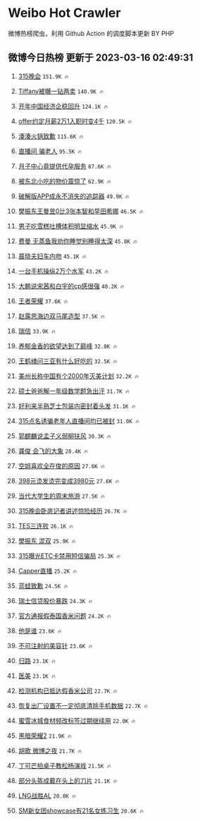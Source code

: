 # Weibo Hot Crawler 



微博热榜爬虫，利用 Github Action 的调度脚本更新 BY PHP 


## 微博今日热榜 更新于 2023-03-16 02:49:31 
1. [315晚会](https://s.weibo.com/weibo?q=%23315%E6%99%9A%E4%BC%9A%23&t=31&band_rank=1&Refer=top) `151.9K 🔥` 

1. [Tiffany被曝一钻两卖](https://s.weibo.com/weibo?q=%23Tiffany%E8%A2%AB%E6%9B%9D%E4%B8%80%E9%92%BB%E4%B8%A4%E5%8D%96%23&t=31&band_rank=2&Refer=top) `140.9K 🔥` 

1. [开年中国经济企稳回升](https://s.weibo.com/weibo?q=%23%E5%BC%80%E5%B9%B4%E4%B8%AD%E5%9B%BD%E7%BB%8F%E6%B5%8E%E4%BC%81%E7%A8%B3%E5%9B%9E%E5%8D%87%23&t=31&band_rank=3&Refer=top) `124.1K 🔥` 

1. [offer约定月薪2万1入职时变4千](https://s.weibo.com/weibo?q=%23offer%E7%BA%A6%E5%AE%9A%E6%9C%88%E8%96%AA2%E4%B8%871%E5%85%A5%E8%81%8C%E6%97%B6%E5%8F%984%E5%8D%83%23&t=31&band_rank=4&Refer=top) `120.5K 🔥` 

1. [湊湊火锅致歉](https://s.weibo.com/weibo?q=%23%E6%B9%8A%E6%B9%8A%E7%81%AB%E9%94%85%E8%87%B4%E6%AD%89%23&t=31&band_rank=5&Refer=top) `115.6K 🔥` 

1. [直播间 骗老人](https://s.weibo.com/weibo?q=%E7%9B%B4%E6%92%AD%E9%97%B4%20%E9%AA%97%E8%80%81%E4%BA%BA&t=31&band_rank=6&Refer=top) `95.5K 🔥` 

1. [月子中心竟提供代孕服务](https://s.weibo.com/weibo?q=%23%E6%9C%88%E5%AD%90%E4%B8%AD%E5%BF%83%E7%AB%9F%E6%8F%90%E4%BE%9B%E4%BB%A3%E5%AD%95%E6%9C%8D%E5%8A%A1%23&t=31&band_rank=7&Refer=top) `87.6K 🔥` 

1. [被东北小吃的物价震惊了](https://s.weibo.com/weibo?q=%23%E8%A2%AB%E4%B8%9C%E5%8C%97%E5%B0%8F%E5%90%83%E7%9A%84%E7%89%A9%E4%BB%B7%E9%9C%87%E6%83%8A%E4%BA%86%23&t=31&band_rank=8&Refer=top) `62.9K 🔥` 

1. [破解版APP成永不消失的追踪器](https://s.weibo.com/weibo?q=%23%E7%A0%B4%E8%A7%A3%E7%89%88APP%E6%88%90%E6%B0%B8%E4%B8%8D%E6%B6%88%E5%A4%B1%E7%9A%84%E8%BF%BD%E8%B8%AA%E5%99%A8%23&t=31&band_rank=9&Refer=top) `49.9K 🔥` 

1. [樊振东王曼昱0比3张本智和早田希娜](https://s.weibo.com/weibo?q=%23%E6%A8%8A%E6%8C%AF%E4%B8%9C%E7%8E%8B%E6%9B%BC%E6%98%B10%E6%AF%943%E5%BC%A0%E6%9C%AC%E6%99%BA%E5%92%8C%E6%97%A9%E7%94%B0%E5%B8%8C%E5%A8%9C%23&t=31&band_rank=10&Refer=top) `46.5K 🔥` 

1. [男子吃雪糕吐槽体积明显缩水](https://s.weibo.com/weibo?q=%23%E7%94%B7%E5%AD%90%E5%90%83%E9%9B%AA%E7%B3%95%E5%90%90%E6%A7%BD%E4%BD%93%E7%A7%AF%E6%98%8E%E6%98%BE%E7%BC%A9%E6%B0%B4%23&t=31&band_rank=11&Refer=top) `45.9K 🔥` 

1. [费曼 无蒸鱼我劝你睡觉别睡得太深](https://s.weibo.com/weibo?q=%E8%B4%B9%E6%9B%BC%20%E6%97%A0%E8%92%B8%E9%B1%BC%E6%88%91%E5%8A%9D%E4%BD%A0%E7%9D%A1%E8%A7%89%E5%88%AB%E7%9D%A1%E5%BE%97%E5%A4%AA%E6%B7%B1&t=31&band_rank=12&Refer=top) `45.8K 🔥` 

1. [晨晓夫妇车内吻](https://s.weibo.com/weibo?q=%23%E6%99%A8%E6%99%93%E5%A4%AB%E5%A6%87%E8%BD%A6%E5%86%85%E5%90%BB%23&t=31&band_rank=13&Refer=top) `45.1K 🔥` 

1. [一台手机操纵2万个水军](https://s.weibo.com/weibo?q=%23%E4%B8%80%E5%8F%B0%E6%89%8B%E6%9C%BA%E6%93%8D%E7%BA%B52%E4%B8%87%E4%B8%AA%E6%B0%B4%E5%86%9B%23&t=31&band_rank=14&Refer=top) `43.2K 🔥` 

1. [大鹏说宋茜和白宇的cp感很强](https://s.weibo.com/weibo?q=%23%E5%A4%A7%E9%B9%8F%E8%AF%B4%E5%AE%8B%E8%8C%9C%E5%92%8C%E7%99%BD%E5%AE%87%E7%9A%84cp%E6%84%9F%E5%BE%88%E5%BC%BA%23&t=31&band_rank=15&Refer=top) `40.2K 🔥` 

1. [王者荣耀](https://s.weibo.com/weibo?q=%23%E7%8E%8B%E8%80%85%E8%8D%A3%E8%80%80%23&t=31&band_rank=16&Refer=top) `37.6K 🔥` 

1. [赵露思海边双马尾造型](https://s.weibo.com/weibo?q=%23%E8%B5%B5%E9%9C%B2%E6%80%9D%E6%B5%B7%E8%BE%B9%E5%8F%8C%E9%A9%AC%E5%B0%BE%E9%80%A0%E5%9E%8B%23&t=31&band_rank=17&Refer=top) `37.5K 🔥` 

1. [瑞信](https://s.weibo.com/weibo?q=%E7%91%9E%E4%BF%A1&t=31&band_rank=18&Refer=top) `33.9K 🔥` 

1. [养郁金香的欲望达到了巅峰](https://s.weibo.com/weibo?q=%23%E5%85%BB%E9%83%81%E9%87%91%E9%A6%99%E7%9A%84%E6%AC%B2%E6%9C%9B%E8%BE%BE%E5%88%B0%E4%BA%86%E5%B7%85%E5%B3%B0%23&t=31&band_rank=19&Refer=top) `32.8K 🔥` 

1. [王鹤棣问三亚有什么好吃的](https://s.weibo.com/weibo?q=%23%E7%8E%8B%E9%B9%A4%E6%A3%A3%E9%97%AE%E4%B8%89%E4%BA%9A%E6%9C%89%E4%BB%80%E4%B9%88%E5%A5%BD%E5%90%83%E7%9A%84%23&t=31&band_rank=20&Refer=top) `32.5K 🔥` 

1. [美州长称中国有个2000年灭美计划](https://s.weibo.com/weibo?q=%23%E7%BE%8E%E5%B7%9E%E9%95%BF%E7%A7%B0%E4%B8%AD%E5%9B%BD%E6%9C%89%E4%B8%AA2000%E5%B9%B4%E7%81%AD%E7%BE%8E%E8%AE%A1%E5%88%92%23&t=31&band_rank=21&Refer=top) `32.2K 🔥` 

1. [硕士爸爸解一年级数学题急出汗](https://s.weibo.com/weibo?q=%23%E7%A1%95%E5%A3%AB%E7%88%B8%E7%88%B8%E8%A7%A3%E4%B8%80%E5%B9%B4%E7%BA%A7%E6%95%B0%E5%AD%A6%E9%A2%98%E6%80%A5%E5%87%BA%E6%B1%97%23&t=31&band_rank=22&Refer=top) `31.7K 🔥` 

1. [好利来半熟芝士包装内密封着头发](https://s.weibo.com/weibo?q=%23%E5%A5%BD%E5%88%A9%E6%9D%A5%E5%8D%8A%E7%86%9F%E8%8A%9D%E5%A3%AB%E5%8C%85%E8%A3%85%E5%86%85%E5%AF%86%E5%B0%81%E7%9D%80%E5%A4%B4%E5%8F%91%23&t=31&band_rank=23&Refer=top) `31.1K 🔥` 

1. [315点名诱骗老年人直播间均已被封](https://s.weibo.com/weibo?q=%23315%E7%82%B9%E5%90%8D%E8%AF%B1%E9%AA%97%E8%80%81%E5%B9%B4%E4%BA%BA%E7%9B%B4%E6%92%AD%E9%97%B4%E5%9D%87%E5%B7%B2%E8%A2%AB%E5%B0%81%23&t=31&band_rank=24&Refer=top) `31.0K 🔥` 

1. [郭麒麟说孟子义弱柳扶风](https://s.weibo.com/weibo?q=%23%E9%83%AD%E9%BA%92%E9%BA%9F%E8%AF%B4%E5%AD%9F%E5%AD%90%E4%B9%89%E5%BC%B1%E6%9F%B3%E6%89%B6%E9%A3%8E%23&t=31&band_rank=25&Refer=top) `30.3K 🔥` 

1. [龚俊 会飞的大象](https://s.weibo.com/weibo?q=%E9%BE%9A%E4%BF%8A%20%E4%BC%9A%E9%A3%9E%E7%9A%84%E5%A4%A7%E8%B1%A1&t=31&band_rank=26&Refer=top) `28.4K 🔥` 

1. [空姐喜欢全在俊的原因](https://s.weibo.com/weibo?q=%23%E7%A9%BA%E5%A7%90%E5%96%9C%E6%AC%A2%E5%85%A8%E5%9C%A8%E4%BF%8A%E7%9A%84%E5%8E%9F%E5%9B%A0%23&t=31&band_rank=27&Refer=top) `27.6K 🔥` 

1. [398元烫发烫完变成3980元](https://s.weibo.com/weibo?q=%23398%E5%85%83%E7%83%AB%E5%8F%91%E7%83%AB%E5%AE%8C%E5%8F%98%E6%88%903980%E5%85%83%23&t=31&band_rank=28&Refer=top) `27.6K 🔥` 

1. [当代大学生的周末旅游](https://s.weibo.com/weibo?q=%23%E5%BD%93%E4%BB%A3%E5%A4%A7%E5%AD%A6%E7%94%9F%E7%9A%84%E5%91%A8%E6%9C%AB%E6%97%85%E6%B8%B8%23&t=31&band_rank=29&Refer=top) `27.5K 🔥` 

1. [315晚会卧底记者讲述惊险经历](https://s.weibo.com/weibo?q=%23315%E6%99%9A%E4%BC%9A%E5%8D%A7%E5%BA%95%E8%AE%B0%E8%80%85%E8%AE%B2%E8%BF%B0%E6%83%8A%E9%99%A9%E7%BB%8F%E5%8E%86%23&t=31&band_rank=30&Refer=top) `26.7K 🔥` 

1. [TES三连败](https://s.weibo.com/weibo?q=%23TES%E4%B8%89%E8%BF%9E%E8%B4%A5%23&t=31&band_rank=31&Refer=top) `26.1K 🔥` 

1. [樊振东 混双](https://s.weibo.com/weibo?q=%E6%A8%8A%E6%8C%AF%E4%B8%9C%20%E6%B7%B7%E5%8F%8C&t=31&band_rank=32&Refer=top) `25.9K 🔥` 

1. [315曝光ETC卡禁用短信骗局](https://s.weibo.com/weibo?q=%23315%E6%9B%9D%E5%85%89ETC%E5%8D%A1%E7%A6%81%E7%94%A8%E7%9F%AD%E4%BF%A1%E9%AA%97%E5%B1%80%23&t=31&band_rank=33&Refer=top) `25.3K 🔥` 

1. [Capper直播](https://s.weibo.com/weibo?q=Capper%E7%9B%B4%E6%92%AD&t=31&band_rank=34&Refer=top) `25.2K 🔥` 

1. [蓝蛙致歉](https://s.weibo.com/weibo?q=%23%E8%93%9D%E8%9B%99%E8%87%B4%E6%AD%89%23&t=31&band_rank=35&Refer=top) `24.5K 🔥` 

1. [瑞士信贷股价暴跌](https://s.weibo.com/weibo?q=%23%E7%91%9E%E5%A3%AB%E4%BF%A1%E8%B4%B7%E8%82%A1%E4%BB%B7%E6%9A%B4%E8%B7%8C%23&t=31&band_rank=36&Refer=top) `24.3K 🔥` 

1. [官方通报假泰国香米问题](https://s.weibo.com/weibo?q=%23%E5%AE%98%E6%96%B9%E9%80%9A%E6%8A%A5%E5%81%87%E6%B3%B0%E5%9B%BD%E9%A6%99%E7%B1%B3%E9%97%AE%E9%A2%98%23&t=31&band_rank=37&Refer=top) `24.2K 🔥` 

1. [他是谁](https://s.weibo.com/weibo?q=%E4%BB%96%E6%98%AF%E8%B0%81&t=31&band_rank=38&Refer=top) `23.6K 🔥` 

1. [不可注射的美容针](https://s.weibo.com/weibo?q=%E4%B8%8D%E5%8F%AF%E6%B3%A8%E5%B0%84%E7%9A%84%E7%BE%8E%E5%AE%B9%E9%92%88&t=31&band_rank=39&Refer=top) `23.6K 🔥` 

1. [归路](https://s.weibo.com/weibo?q=%E5%BD%92%E8%B7%AF&t=31&band_rank=40&Refer=top) `23.1K 🔥` 

1. [医美](https://s.weibo.com/weibo?q=%E5%8C%BB%E7%BE%8E&t=31&band_rank=41&Refer=top) `23.1K 🔥` 

1. [检测机构已抵达假香米公司](https://s.weibo.com/weibo?q=%23%E6%A3%80%E6%B5%8B%E6%9C%BA%E6%9E%84%E5%B7%B2%E6%8A%B5%E8%BE%BE%E5%81%87%E9%A6%99%E7%B1%B3%E5%85%AC%E5%8F%B8%23&t=31&band_rank=42&Refer=top) `22.7K 🔥` 

1. [恢复出厂设置不一定彻底清除手机数据](https://s.weibo.com/weibo?q=%23%E6%81%A2%E5%A4%8D%E5%87%BA%E5%8E%82%E8%AE%BE%E7%BD%AE%E4%B8%8D%E4%B8%80%E5%AE%9A%E5%BD%BB%E5%BA%95%E6%B8%85%E9%99%A4%E6%89%8B%E6%9C%BA%E6%95%B0%E6%8D%AE%23&t=31&band_rank=43&Refer=top) `22.7K 🔥` 

1. [蜜雪冰城食材频改标签过期继续用](https://s.weibo.com/weibo?q=%23%E8%9C%9C%E9%9B%AA%E5%86%B0%E5%9F%8E%E9%A3%9F%E6%9D%90%E9%A2%91%E6%94%B9%E6%A0%87%E7%AD%BE%E8%BF%87%E6%9C%9F%E7%BB%A7%E7%BB%AD%E7%94%A8%23&t=31&band_rank=44&Refer=top) `22.0K 🔥` 

1. [黑暗荣耀2](https://s.weibo.com/weibo?q=%23%E9%BB%91%E6%9A%97%E8%8D%A3%E8%80%802%23&t=31&band_rank=45&Refer=top) `21.9K 🔥` 

1. [胡歌 微博之夜](https://s.weibo.com/weibo?q=%23%E8%83%A1%E6%AD%8C%20%E5%BE%AE%E5%8D%9A%E4%B9%8B%E5%A4%9C%23&t=31&band_rank=46&Refer=top) `21.7K 🔥` 

1. [丁可芒拍桌子教松杨演戏](https://s.weibo.com/weibo?q=%23%E4%B8%81%E5%8F%AF%E8%8A%92%E6%8B%8D%E6%A1%8C%E5%AD%90%E6%95%99%E6%9D%BE%E6%9D%A8%E6%BC%94%E6%88%8F%23&t=31&band_rank=47&Refer=top) `21.5K 🔥` 

1. [部分头盔成戴在头上的刀片](https://s.weibo.com/weibo?q=%23%E9%83%A8%E5%88%86%E5%A4%B4%E7%9B%94%E6%88%90%E6%88%B4%E5%9C%A8%E5%A4%B4%E4%B8%8A%E7%9A%84%E5%88%80%E7%89%87%23&t=31&band_rank=48&Refer=top) `21.1K 🔥` 

1. [LNG战胜AL](https://s.weibo.com/weibo?q=%23LNG%E6%88%98%E8%83%9CAL%23&t=31&band_rank=49&Refer=top) `20.8K 🔥` 

1. [SM新女团showcase有21名女练习生](https://s.weibo.com/weibo?q=%23SM%E6%96%B0%E5%A5%B3%E5%9B%A2showcase%E6%9C%8921%E5%90%8D%E5%A5%B3%E7%BB%83%E4%B9%A0%E7%94%9F%23&t=31&band_rank=50&Refer=top) `20.6K 🔥` 


